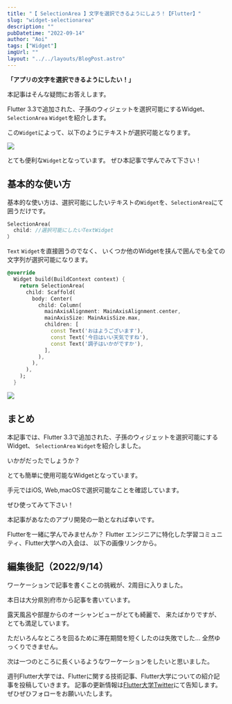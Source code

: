 ```yaml
---
title: "【 SelectionArea 】文字を選択できるようにしよう！【Flutter】"
slug: "widget-selectionarea"
description: ""
pubDatetime: "2022-09-14"
author: "Aoi"
tags: ["Widget"]
imgUrl: ""
layout: "../../layouts/BlogPost.astro"
---
```


**「アプリの文字を選択できるようにしたい！」**

本記事はそんな疑問にお答えします。

Flutter 3.3で追加された、子孫のウィジェットを選択可能にするWidget、
`SelectionArea` `Widget`を紹介します。

この`Widget`によって、以下のようにテキストが選択可能となります。

![](/images/wp-content/uploads/2022/09/20220914_selection_area_sample.gif)

とても便利な`Widget`となっています。
ぜひ本記事で学んでみて下さい！

## 基本的な使い方

基本的な使い方は、選択可能にしたいテキストの`Widget`を、`SelectionArea`にて囲うだけです。

```dart
SelectionArea(
  child: //選択可能にしたいTextWidget
）
```

`Text` `Widget`を直接囲うのでなく、
いくつか他のWidgetを挟んで囲んでも全ての文字列が選択可能になります。

```dart
@override
  Widget build(BuildContext context) {
    return SelectionArea(
      child: Scaffold(
        body: Center(
          child: Column(
            mainAxisAlignment: MainAxisAlignment.center,
            mainAxisSize: MainAxisSize.max,
            children: [
              const Text('おはようございます'),
              const Text('今日はいい天気ですね'),
              const Text('調子はいかがですか'),
            ],
          ),
        ),
      ),
    );
  }
```

![](/images/wp-content/uploads/2022/09/20220914_selection_area_sample.gif)

## まとめ

本記事では、Flutter 3.3で追加された、子孫のウィジェットを選択可能にするWidget、
`SelectionArea` `Widget`を紹介しました。

いかがだったでしょうか？

とても簡単に使用可能なWidgetとなっています。

手元ではiOS, Web,macOSで選択可能なことを確認しています。

ぜひ使ってみて下さい！

本記事があなたのアプリ開発の一助となれば幸いです。

Flutterを一緒に学んでみませんか？
Flutter エンジニアに特化した学習コミュニティ、Flutter大学への入会は、
以下の画像リンクから。

## 編集後記（2022/9/14）

ワーケーションで記事を書くことの挑戦が、2周目に入りました。

本日は大分県別府市から記事を書いています。

露天風呂や部屋からのオーシャンビューがとても綺麗で、
来たばかりですが、とても満足しています。

ただいろんなところを回るために滞在期間を短くしたのは失敗でした...
全然ゆっくりできません。

次は一つのところに長くいるようなワーケーションをしたいと思いました。

週刊Flutter大学では、Flutterに関する技術記事、Flutter大学についての紹介記事を投稿していきます。
記事の更新情報は[Flutter大学Twitter](https://twitter.com/FlutterUniv)にて告知します。
ぜひぜひフォローをお願いいたします。